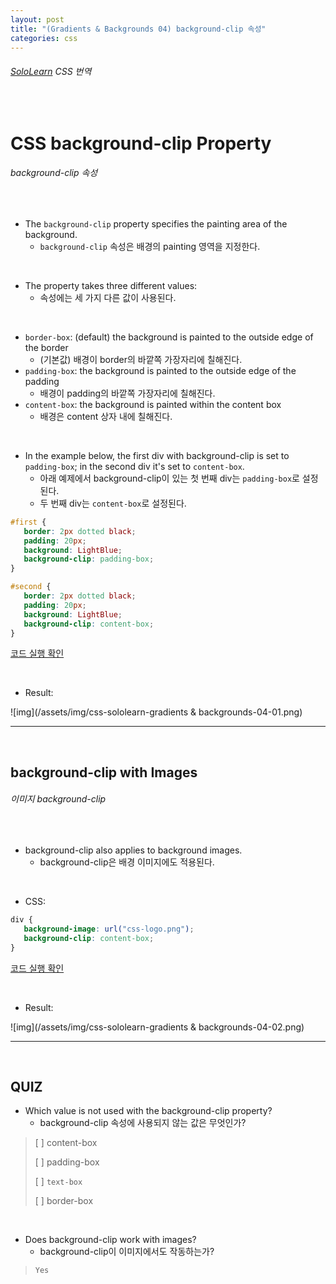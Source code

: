 ```yaml
---
layout: post
title: "(Gradients & Backgrounds 04) background-clip 속성"
categories: css
---
```


###### [SoloLearn](https://www.sololearn.com/) CSS 번역

<br>

# CSS background-clip Property

###### background-clip 속성

<br>

- The `background-clip` property specifies the painting area of the background.
  - `background-clip` 속성은 배경의 painting 영역을 지정한다.

<br>

- The property takes three different values:
  - 속성에는 세 가지 다른 값이 사용된다.

<br>

- `border-box`: (default) the background is painted to the outside edge of the border
  - (기본값) 배경이 border의 바깥쪽 가장자리에 칠해진다.
- `padding-box`: the background is painted to the outside edge of the padding
  - 배경이 padding의 바깥쪽 가장자리에 칠해진다.
- `content-box`: the background is painted within the content box
  - 배경은 content 상자 내에 칠해진다.

<br>

- In the example below, the first div with background-clip is set to `padding-box`; in the second div it's set to `content-box`.
  - 아래 예제에서 background-clip이 있는 첫 번째 div는 `padding-box`로 설정된다.
  - 두 번째 div는 `content-box`로 설정된다.

```css
#first {
   border: 2px dotted black;
   padding: 20px;
   background: LightBlue;
   background-clip: padding-box;
}

#second {
   border: 2px dotted black;
   padding: 20px;
   background: LightBlue;
   background-clip: content-box;
}
```

[코드 실행 확인](https://code.sololearn.com/611/#css)

<br>

- Result:

![img](/assets/img/css-sololearn-gradients & backgrounds-04-01.png)

------

<br>

## background-clip with Images

###### 이미지 background-clip

<br>

- background-clip also applies to background images.
  - background-clip은 배경 이미지에도 적용된다.

<br>

- CSS:

```css
div {
   background-image: url("css-logo.png");
   background-clip: content-box;
}
```

[코드 실행 확인](https://code.sololearn.com/612/#css)

<br>

- Result:

![img](/assets/img/css-sololearn-gradients & backgrounds-04-02.png)

------

<br>

## QUIZ

- Which value is not used with the background-clip property?
  - background-clip 속성에 사용되지 않는 값은 무엇인가?

> [ ] content-box
>
> [ ] padding-box
>
> [ ] `text-box`
>
> [ ] border-box

<br>

- Does background-clip work with images?
  - background-clip이 이미지에서도 작동하는가?

> `Yes`

<br>
